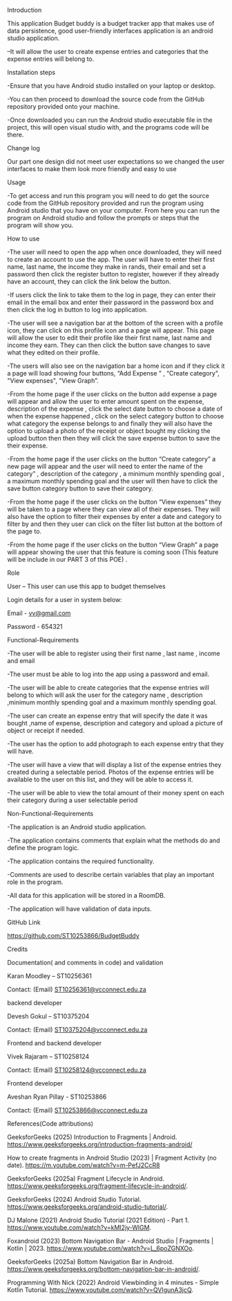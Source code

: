 Introduction  

This application Budget buddy is a budget tracker app that makes use of data persistence, good user-friendly interfaces 
application is an android studio application.

–It will allow the user to create expense entries and categories that the expense entries will belong to. 

 

Installation steps 

-Ensure that you have Android studio installed on your laptop or desktop. 

-You can then proceed to download the source code from the GitHub repository provided onto your machine.  

-Once downloaded you can run the Android studio executable file in the project, this will open visual studio with, and the programs code will be there. 

 

Change log  

Our part one design did not meet user expectations so we changed the user interfaces to make them look more friendly and easy to use 

  

Usage 

-To get access and run this program you will need to do get the source code from the GitHub repository provided and run the program using Android studio that you have on your computer. From here you can run the program on Android studio and follow the prompts or steps that the program will show you. 

 

How to use  

-The user will need to open the app when once downloaded, they will need to create an account to use the app. The user will have to enter their first name, last name, the income they make in rands, their email and set a password then click the register button to register, however if they already have an account, they can click the link below the button. 

-If users click the link to take them to the log in page, they can enter their email in the email box and enter their password in the password box and then click the log in button to log into application. 

-The user will see a navigation bar at the bottom of the screen with a profile icon, they can click on this profile icon and a page will appear. This page will allow the user to edit their profile like their first name, last name and income they earn. They can then click the button save changes to save what they edited on their profile.    	    	 

-The users will also see on the navigation bar a home icon and if they click it a page will load showing four buttons, “Add Expense ” , “Create category", "View expenses", "View Graph”. 

-From the home page if the user clicks on the button add expense a page will appear and allow the user to enter amount spent on the expense, description of the expense , click the select date button to choose a date of when the expense happened , click on the select category button to choose what category the expense belongs to and finally they will also have the option to upload a photo of the receipt or object bought my clicking the upload button then then they will click the save expense button to save the their expense. 

-From the home page if the user clicks on the button “Create category” a new page will appear and the user will need to enter the name of the category”  , description of the category , a minimum monthly spending goal , a maximum monthly spending goal and the user will then have to click the save button category button to save their category. 

-From the home page if the user clicks on the button “View expenses” they will be taken to a page where they  can view all of their expenses. They will also have the option to filter their expenses by enter a date and category to filter by and then they user can click on the filter list button at the bottom of the page to.   

-From the home page if the user clicks on the button “View Graph” a page will appear showing the user that this feature is coming soon (This feature will be include in our PART 3 of this POE) .  

 

Role  

User – This user can use this app to budget themselves 

 
Login details for a user in system below: 

Email - vv@gmail.com  

Password - 654321 

 

Functional-Requirements 

-The user will be able to register using their first name , last name , income and email  

-The user must be able to log into the app using a password and email. 

-The user will be able to create categories that the expense entries will belong to which will ask the user for the category name , description ,minimum monthly spending goal and a maximum monthly spending goal. 

-The user can create an expense entry that will specify the date it was bought ,name of expense, description and category and upload a picture of object or receipt if needed. 

-The user has the option to add photograph to each expense entry that they will have. 

-The user will have a view that will display a list of the expense entries they created during a selectable period. Photos of the expense entries will be available to the user on this list, and they will be able to access it. 

-The user will be able to view the total amount of their money spent on each their category during a user selectable period  

 
 

Non-Functional-Requirements 

-The application is an Android studio application. 

-The application contains comments that explain what the methods do and define the program logic. 

-The application contains the required functionality. 

-Comments are used to describe certain variables that play an important role in the program. 

-All data for this application will be stored in a RoomDB.

-The application will have validation of data inputs. 

 

GitHub Link 

https://github.com/ST10253866/BudgetBuddy 

 

Credits 

Documentation( and comments in code) and validation   

Karan Moodley – ST10256361  

Contact: (Email) ST10256361@vcconnect.edu.za  

  

backend developer 

Devesh Gokul – ST10375204  

Contact: (Email) ST10375204@vcconnect.edu.za  

  

Frontend and backend developer 

Vivek Rajaram – ST10258124  

Contact: (Email) ST10258124@vcconnect.edu.za  

  

Frontend developer 

Aveshan Ryan Pillay - ST10253866  

Contact: (Email) ST10253866@vcconnect.edu.za 

 

References(Code attributions) 

GeeksforGeeks (2025) Introduction to Fragments | Android. https://www.geeksforgeeks.org/introduction-fragments-android/ 
  

How to create fragments in Android Studio (2023) | Fragment Activity (no date). https://m.youtube.com/watch?v=m-PefJ2CcR8  
  

GeeksforGeeks (2025a) Fragment Lifecycle in Android. https://www.geeksforgeeks.org/fragment-lifecycle-in-android/. 

  
GeeksforGeeks (2024) Android Studio Tutorial. https://www.geeksforgeeks.org/android-studio-tutorial/. 
  

DJ Malone (2021) Android Studio Tutorial (2021 Edition) - Part 1. https://www.youtube.com/watch?v=kMI2jy-WlGM. 
  

Foxandroid (2023) Bottom Navigation Bar - Android Studio | Fragments | Kotlin | 2023. https://www.youtube.com/watch?v=L_6poZGNXOo. 

  
GeeksforGeeks (2025a) Bottom Navigation Bar in Android. https://www.geeksforgeeks.org/bottom-navigation-bar-in-android/. 


Programming With Nick (2022) Android Viewbinding in 4 minutes - Simple Kotlin Tutorial. https://www.youtube.com/watch?v=QVIgunA3jcQ. 

 

 